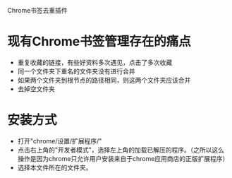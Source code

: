 Chrome书签去重插件  

# 现有Chrome书签管理存在的痛点 
* 重复收藏的链接，有些好资料多次遇见，点击了多次收藏
* 同一个文件夹下重名的文件夹没有进行合并
* 如果两个文件夹到根节点的路径相同，则这两个文件夹应该合并
* 去掉空文件夹

# 安装方式
* 打开"chrome/设置/扩展程序/"
* 点击右上角的"开发者模式"，选择左上角的加载已解压的程序。（之所以这么操作是因为chrome只允许用户安装来自于chrome应用商店的正版扩展程序）
* 选择本文件所在的文件夹。
